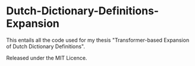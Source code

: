 # Dutch-Dictionary-Definitions-Expansion
This entails all the code used for my thesis "Transformer-based Expansion of Dutch Dictionary Definitions".

Released under the MIT Licence.
